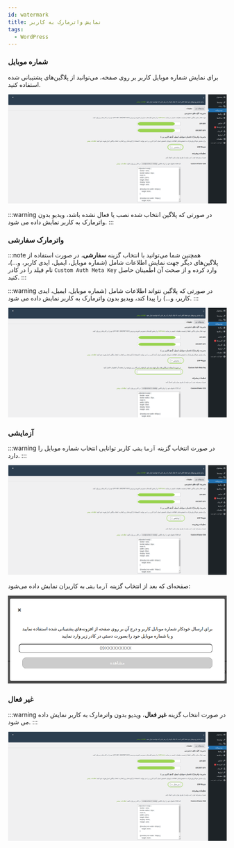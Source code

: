 ```yaml
---
id: watermark
title: نمایش واترمارک به کاربر
tags:
  - WordPress
---
```


### شماره موبایل

برای نمایش شماره موبایل کاربر بر روی صفحه، می‌توانید از پلاگین‌های پشتیبانی ‌شده استفاده کنید.

![سرویس VOD ویدپروتکت، محافظ دوره‌های آموزشی شما در برابر سرقت](./img/10.png)

:::warning
در صورتی که پلاگین انتخاب شده نصب یا فعال نشده باشد، ویدیو بدون واترمارک به
کاربر نمایش داده می شود.
:::

### واترمارک سفارشی

:::note
همچنین شما می‌توانید با انتخاب گزینه **سفارشی**، در صورت استفاده از پلاگین‌های دیگر جهت نمایش اطلاعات شامل (شماره موبایل، ایمیل، ایدی
کاربر، و...)، نام فیلد را در کادر `Custom Auth Meta Key` وارد کرده و از صحت آن اطمینان حاصل کنید.
:::

:::warning
در صورتی که پلاگین نتواند اطلاعات شامل (شماره موبایل، ایمیل، ایدی کاربر، و...) را پیدا کند، ویدیو بدون واترمارک به
کاربر نمایش داده می شود.
:::

![پلتفرم میزبانی ویدیو ویدپروتکت، محافظ دوره‌های آموزشی شما در برابر سرقت](./img/09.png)

### آزمایشی

:::warning
در صورت انتخاب گزینه `آزمایشی`، کاربر توانایی انتخاب شماره موبایل را دارد.
:::

![هاست استریم ویدیو ویدپروتکت، محافظ دوره‌های آموزشی شما در برابر سرقت](./img/11.png)

صفحه‌ای که بعد از انتخاب گزینه `آزمایشی` به کاربران نمایش داده می‌شود:

![سرویس امن میزبانی ویدیو ویدپروتکت، محافظ دوره‌های آموزشی شما در برابر سرقت](./img/12.png)
 
### غیر فعال

:::warning
در صورت انتخاب گزینه **غیر فعال**، ویدیو بدون واترمارک به کاربر نمایش داده می شود.
:::

![سرویس VOD ویدپروتکت، محافظ دوره‌های آموزشی شما در برابر سرقت](./img/08.png) 